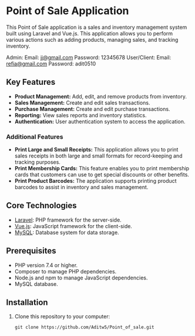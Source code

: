 # Point of Sale Application

This Point of Sale application is a sales and inventory management system built using Laravel and Vue.js. This application allows you to perform various actions such as adding products, managing sales, and tracking inventory.

Admin: Email: jj@gmail.com Password: 12345678 User/Client: Email: refia@gmail.com Password: adit0510

## Key Features

- **Product Management:** Add, edit, and remove products from inventory.
- **Sales Management:** Create and edit sales transactions.
- **Purchase Management:** Create and edit purchase transactions.
- **Reporting:** View sales reports and inventory statistics.
- **Authentication:** User authentication system to access the application.

### Additional Features

- **Print Large and Small Receipts:** This application allows you to print sales receipts in both large and small formats for record-keeping and tracking purposes.
- **Print Membership Cards:** This feature enables you to print membership cards that customers can use to get special discounts or other benefits.
- **Print Product Barcodes:** The application supports printing product barcodes to assist in inventory and sales management.

## Core Technologies

- [Laravel](https://laravel.com): PHP framework for the server-side.
- [Vue.js](https://vuejs.org): JavaScript framework for the client-side.
- [MySQL](https://www.mysql.com): Database system for data storage.

## Prerequisites

- PHP version 7.4 or higher.
- Composer to manage PHP dependencies.
- Node.js and npm to manage JavaScript dependencies.
- MySQL database.

## Installation

1. Clone this repository to your computer:

   ```shell
   git clone https://github.com/Aditw5/Point_of_sale.git
